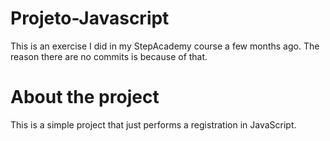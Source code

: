# Projeto-Javascript

This is an exercise I did in my StepAcademy course a few months ago. The reason there are no commits is because of that. 

# About the project

This is a simple project that just performs a registration in JavaScript.
